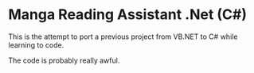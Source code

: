 Manga Reading Assistant .Net (C#)
=================================
This is the attempt to port a previous project from VB.NET to C# while learning to code.

The code is probably really awful.
